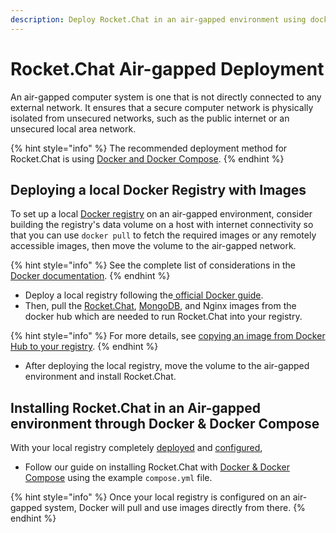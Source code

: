 ```yaml
---
description: Deploy Rocket.Chat in an air-gapped environment using docker & docker compose
---
```


# Rocket.Chat Air-gapped Deployment

An air-gapped computer system is one that is not directly connected to any external network. It ensures that a secure computer network is physically isolated from unsecured networks, such as the public internet or an unsecured local area network.

{% hint style="info" %}
The recommended deployment method for Rocket.Chat is using [Docker and Docker Compose](../../deploy/prepare-for-your-deployment/docker-and-docker-compose.md).
{% endhint %}

## Deploying  a local Docker Registry with Images

To set up a local [Docker registry](https://docs.docker.com/registry/) on an air-gapped environment, consider building the registry's data volume on a host with internet connectivity so that you can use `docker pull` to fetch the required images or any remotely accessible images, then move the volume to the air-gapped network.

{% hint style="info" %}
See the complete list of considerations in the [Docker documentation](https://docs.docker.com/registry/deploying/#considerations-for-air-gapped-registries).
{% endhint %}

* Deploy a local registry following the[ official Docker guide](https://docs.docker.com/registry/deploying/).&#x20;
* Then, pull the [Rocket.Chat](https://hub.docker.com/r/rocketchat/rocket.chat), [MongoDB](https://hub.docker.com/r/bitnami/mongodb), and Nginx images from the docker hub which are needed to run Rocket.Chat into your registry.&#x20;

{% hint style="info" %}
For more details, see [copying an image from Docker Hub to your registry](https://docs.docker.com/registry/deploying/#copy-an-image-from-docker-hub-to-your-registry).
{% endhint %}

* After deploying the local registry, move the volume to the air-gapped environment and install Rocket.Chat.

## Installing Rocket.Chat in an Air-gapped environment through Docker & Docker Compose

With your local registry completely [deployed](https://docs.docker.com/registry/deploying/) and [configured](https://docs.docker.com/registry/configuration/),&#x20;

* Follow our guide on installing Rocket.Chat with [Docker & Docker Compose](../../deploy/prepare-for-your-deployment/docker-and-docker-compose.md#fetching-compose-file) using the example `compose.yml` file.

{% hint style="info" %}
Once your local registry is configured on an air-gapped system, Docker will pull and use images directly from there.
{% endhint %}
